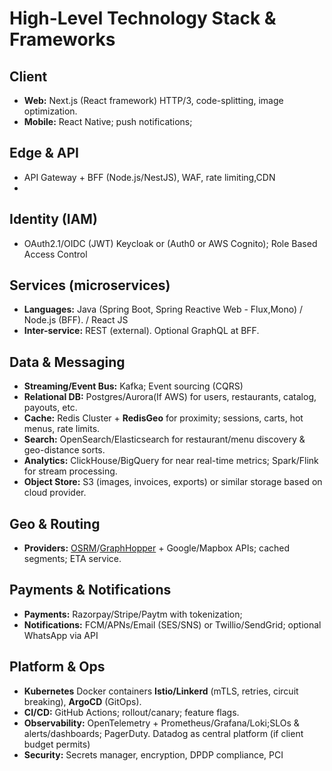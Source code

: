 # High-Level Technology Stack & Frameworks

## Client
- **Web:** Next.js (React framework) HTTP/3, code-splitting, image optimization.
- **Mobile:** React Native; push notifications;

## Edge & API
- API Gateway + BFF (Node.js/NestJS), WAF, rate limiting,CDN 
- 
## Identity (IAM)
- OAuth2.1/OIDC (JWT) Keycloak or (Auth0 or AWS Cognito); Role Based Access Control

## Services (microservices)
- **Languages:** Java (Spring Boot, Spring Reactive Web - Flux,Mono)  / Node.js (BFF). / React JS
- **Inter-service:** REST (external). Optional GraphQL at BFF.

## Data & Messaging
- **Streaming/Event Bus:** Kafka; Event sourcing (CQRS)
- **Relational DB:** Postgres/Aurora(If AWS) for users, restaurants, catalog, payouts, etc.
- **Cache:** Redis Cluster + **RedisGeo** for proximity; sessions, carts, hot menus, rate limits.
- **Search:** OpenSearch/Elasticsearch for restaurant/menu discovery & geo-distance sorts.
- **Analytics:** ClickHouse/BigQuery for near real-time metrics; Spark/Flink for stream processing.
- **Object Store:** S3 (images, invoices, exports) or similar storage based on cloud provider.

## Geo & Routing
- **Providers:** [OSRM](https://project-osrm.org/)/[GraphHopper](https://www.graphhopper.com/) + Google/Mapbox APIs; cached segments; ETA service.

## Payments & Notifications
- **Payments:** Razorpay/Stripe/Paytm with tokenization;
- **Notifications:** FCM/APNs/Email (SES/SNS) or Twillio/SendGrid; optional WhatsApp via API

## Platform & Ops
- **Kubernetes** Docker containers **Istio/Linkerd** (mTLS, retries, circuit breaking), **ArgoCD** (GitOps).
- **CI/CD:** GitHub Actions; rollout/canary; feature flags.
- **Observability:** OpenTelemetry + Prometheus/Grafana/Loki;SLOs & alerts/dashboards; PagerDuty. Datadog as central platform (if client budget permits)
- **Security:** Secrets manager, encryption, DPDP compliance, PCI
